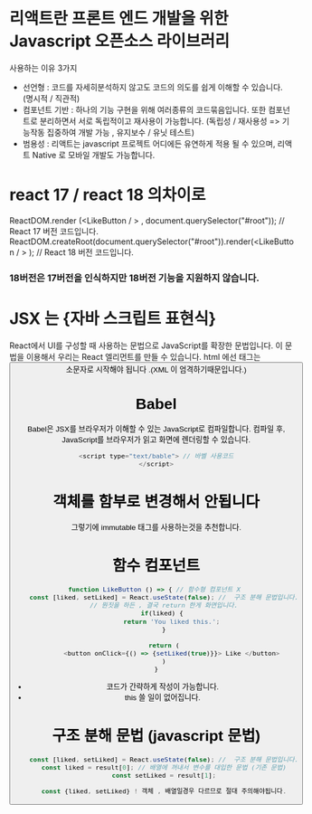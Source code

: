 # 리액트란 프론트 엔드 개발을 위한 Javascript 오픈소스 라이브러리
사용하는 이유 3가지
- 선언형 : 코드를 자세히분석하지 않고도 코드의 의도를 쉽게 이해할 수 있습니다. (명시적 / 직관적)
- 컴포넌트 기반 : 하나의 기능 구현을 위해 여러종류의 코드묶음입니다.
                  또한 컴포넌트로 분리하면서 서로 독립적이고 재사용이 가능합니다.
                  (독립성 / 재사용성 => 기능작동 집중하여 개발 가능 , 유지보수 / 유닛 테스트)
- 범용성 : 리액트는 javascript 프로젝트 어디에든 유연하게 적용 될 수 있으며, 리액트 Native 로 모바일 개발도 가능합니다.

# react 17 / react 18 의차이로
ReactDOM.render (<LikeButton / > , document.querySelector("#root")); // React 17 버전 코드입니다. 
ReactDOM.createRoot(document.querySelector("#root")).render(<LikeButton / > ); // React 18 버전 코드입니다.
### 18버전은 17버전을 인식하지만 18버전 기능을 지원하지 않습니다. 

# JSX 는 {자바 스크립트 표현식}
React에서 UI를 구성할 때 사용하는 문법으로 JavaScript를 확장한 문법입니다. 이 문법을 이용해서 우리는 React 엘리먼트를 만들 수 있습니다.
html 에선 태그는 <button> 소문자로 시작해야 됩니다 .(XML 이 엄격하기때문입니다.)


# Babel
 Babel은 JSX를 브라우저가 이해할 수 있는 JavaScript로 컴파일합니다. 컴파일 후, JavaScript를 브라우저가 읽고 화면에 렌더링할 수 있습니다.
 ```javascript
 <script type="text/bable"> // 바벨 사용코드
 </script>
```

# 객체를 함부로 변경해서 안됩니다
그렇기에 immutable 태그를 사용하는것을 추천합니다.

# 함수 컴포넌트
```javascript
function LikeButton () => { // 함수형 컴포넌트 X 
    const [liked, setLiked] = React.useState(false); //  구조 분해 문법입니다.
    // 뭔짓을 하든 , 결국 return 한게 화면입니다.
   if(liked) {
        return 'You liked this.';
    }

    return (
        <button onClick={() => {setLiked(true)}}> Like </button>
    )
}
```
- 코드가 간략하게 작성이 가능합니다.
- this 쓸 일이 없어집니다.

# 구조 분해 문법 (javascript 문법)
```javascript
    const [liked, setLiked] = React.useState(false); //  구조 분해 문법입니다.
    const liked = result[0]; // 배열에 꺼내서 변수를 대입한 문법 (기존 문법)
    const setLiked = result[1];

    const {liked, setLiked} ! 객체 , 배열일경우 다르므로 절대 주의해야됩니다.
```